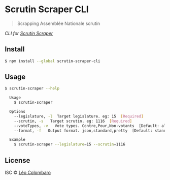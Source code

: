 # Scrutin Scraper CLI

> Scrapping Assemblée Nationale scrutin

_CLI for [Scrutin Scraper](https://github.com/LeoColomb/scrutin-scraper)_

## Install

```bash
$ npm install --global scrutin-scraper-cli
```

## Usage

```bash
$ scrutin-scraper --help

  Usage
    $ scrutin-scraper

  Options
    --legislature, -l  Target legislature. eg: 15  [Required]
    --scrutin, -s   Target scrutin. eg: 1116  [Required]
    --voteTypes, -v   Vote types. Contre,Pour,Non-votants  [Default: all]
    --format, -f   Output format. json,standard,pretty  [Default: standard]

  Example
    $ scrutin-scraper --legislature=15 --scrutin=1116
```

## License

ISC © [Léo Colombaro](https://colombaro.fr)
